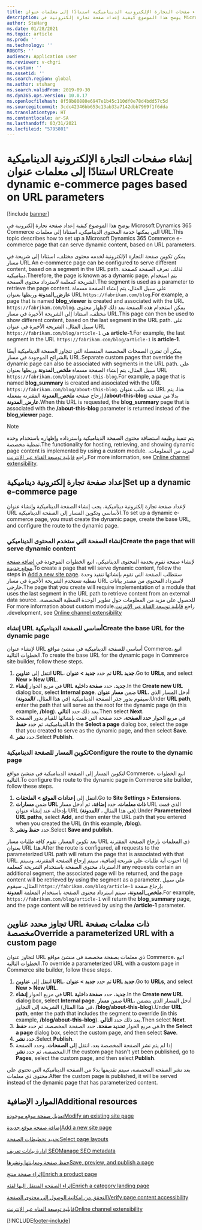 ```yaml
---
title: إنشاء صفحات التجارة الإلكترونية الديناميكية استنادًا إلى معلمات عنوان URL
description: يوضح هذا الموضوع كيفية إعداد صفحة تجارة إلكترونية في Microsoft Dynamics 365 Commerce التي يمكنها خدمة المحتوى الديناميكي، استنادا إلى معلمات URL.
author: StuHarg
ms.date: 01/28/2021
ms.topic: article
ms.prod: ''
ms.technology: ''
ROBOTS: ''
audience: Application user
ms.reviewer: v-chgri
ms.custom: ''
ms.assetid: ''
ms.search.region: global
ms.author: stuharg
ms.search.validFrom: 2019-09-30
ms.dyn365.ops.version: 10.0.17
ms.openlocfilehash: 8f59b80880e6947e1b45c110df0e78d4bdd57c5d
ms.sourcegitcommit: 3cdc42346bb653c13ab33a7142dbb7969f1f6dda
ms.translationtype: HT
ms.contentlocale: ar-SA
ms.lasthandoff: 03/31/2021
ms.locfileid: "5795801"
---
```

# <a name="create-dynamic-e-commerce-pages-based-on-url-parameters"></a><span data-ttu-id="68dad-103">إنشاء صفحات التجارة الإلكترونية الديناميكية استنادًا إلى معلمات عنوان URL</span><span class="sxs-lookup"><span data-stu-id="68dad-103">Create dynamic e-commerce pages based on URL parameters</span></span>

[!include [banner](includes/banner.md)]

<span data-ttu-id="68dad-104">يوضح هذا الموضوع كيفية إعداد صفحة تجارة إلكترونية في Microsoft Dynamics 365 Commerce التي يمكنها خدمة المحتوى الديناميكي، استنادا إلى معلمات URL.</span><span class="sxs-lookup"><span data-stu-id="68dad-104">This topic describes how to set up a Microsoft Dynamics 365 Commerce e-commerce page that can serve dynamic content, based on URL parameters.</span></span>

<span data-ttu-id="68dad-105">يمكن تكوين صفحة التجارة الإلكترونية لخدمه محتوى مختلف، استنادا إلى شريحة في مسار URL.</span><span class="sxs-lookup"><span data-stu-id="68dad-105">An e-commerce page can be configured to serve different content, based on a segment in the URL path.</span></span> <span data-ttu-id="68dad-106">لذلك، تعرف الصفحة كصفحة ديناميكية.</span><span class="sxs-lookup"><span data-stu-id="68dad-106">Therefore, the page is known as a dynamic page.</span></span> <span data-ttu-id="68dad-107">يتم استخدام الشريحة كمعلمة لاسترداد محتوى الصفحة.</span><span class="sxs-lookup"><span data-stu-id="68dad-107">The segment is used as a parameter to retrieve the page content.</span></span> <span data-ttu-id="68dad-108">على سبيل المثال، يتم إنشاء الصفحة مسماة **عارض\_المدونة** وربطها بعنوان URL `https://fabrikam.com/blog`.</span><span class="sxs-lookup"><span data-stu-id="68dad-108">For example, a page that is named **blog\_viewer** is created and associated with the URL `https://fabrikam.com/blog`.</span></span> <span data-ttu-id="68dad-109">يمكن استخدام هذه الصفحة بعد ذلك لإظهار محتوى مختلف، استنادا إلى الشريحة الأخيرة في مسار URL.</span><span class="sxs-lookup"><span data-stu-id="68dad-109">This page can then be used to show different content, based on the last segment in the URL path.</span></span> <span data-ttu-id="68dad-110">على سبيل المثال، الشريحة الأخيرة في عنوان URL `https://fabrikam.com/blog/article-1` هي **article-1**.</span><span class="sxs-lookup"><span data-stu-id="68dad-110">For example, the last segment in the URL `https://fabrikam.com/blog/article-1` is **article-1**.</span></span>

<span data-ttu-id="68dad-111">يمكن أن تقترن الصفحات المخصصة المنفصلة التي تتجاوز الصفحة الديناميكية أيضًا بالشرائح الموجودة في مسار URL.</span><span class="sxs-lookup"><span data-stu-id="68dad-111">Separate custom pages that override the dynamic page can also be associated with segments in the URL path.</span></span> <span data-ttu-id="68dad-112">على سبيل المثال، يتم إنشاء الصفحة مسماة **ملخص\_المدونة** وربطها بعنوان URL `https://fabrikam.com/blog/about-this-blog`.</span><span class="sxs-lookup"><span data-stu-id="68dad-112">For example, a page that is named **blog\_summary** is created and associated with the URL `https://fabrikam.com/blog/about-this-blog`.</span></span> <span data-ttu-id="68dad-113">عند طلب عنوان URL هذا، يتم إرجاح صفحة **ملخص\_المدونة** المقترنة بمعملة **/about-this-blog** بدلا من صفحة **عارض\_المدونة**.</span><span class="sxs-lookup"><span data-stu-id="68dad-113">When this URL is requested, the **blog\_summary** page that is associated with the **/about-this-blog** parameter is returned instead of the **blog\_viewer** page.</span></span>

> [!NOTE]
> <span data-ttu-id="68dad-114">يتم تنفيذ وظيفة استضافة محتوى الصفحة الديناميكية واسترداده وإظهاره باستخدام وحدة نمطية مخصصة.</span><span class="sxs-lookup"><span data-stu-id="68dad-114">The functionality for hosting, retrieving, and showing dynamic page content is implemented by using a custom module.</span></span> <span data-ttu-id="68dad-115">لمزيد من المعلومات، راجع [قابلية توسعة القناة عبر الإنترنت](e-commerce-extensibility/overview.md).</span><span class="sxs-lookup"><span data-stu-id="68dad-115">For more information, see [Online channel extensibility](e-commerce-extensibility/overview.md).</span></span>

## <a name="set-up-a-dynamic-e-commerce-page"></a><span data-ttu-id="68dad-116">إعداد صفحة تجارة إلكترونية ديناميكية</span><span class="sxs-lookup"><span data-stu-id="68dad-116">Set up a dynamic e-commerce page</span></span>

<span data-ttu-id="68dad-117">لإعداد صفحة تجارة إلكترونية ديناميكية، يجب إنشاء الصفحة الديناميكية وإنشاء عنوان URL الأساسي وتكوين المسار إلى الصفحة الديناميكية.</span><span class="sxs-lookup"><span data-stu-id="68dad-117">To set up a dynamic e-commerce page, you must create the dynamic page, create the base URL, and configure the route to the dynamic page.</span></span>

### <a name="create-the-page-that-will-serve-dynamic-content"></a><span data-ttu-id="68dad-118">إنشاء الصفحة التي ستخدم المحتوى الديناميكي</span><span class="sxs-lookup"><span data-stu-id="68dad-118">Create the page that will serve dynamic content</span></span>

<span data-ttu-id="68dad-119">لإنشاء صفحة تقوم بخدمة المحتوى الديناميكي، اتبع الخطوات الموجودة في [إضافة صفحة موقع جديدة](add-new-page.md).</span><span class="sxs-lookup"><span data-stu-id="68dad-119">To create a page that will serve dynamic content, follow the steps in [Add a new site page](add-new-page.md).</span></span> <span data-ttu-id="68dad-120">ستتطلب الصفحة التي تقوم بإنشائها تنفيذ وحدة نمطية تستخدم الشريحة الأخيرة في مسار URL لاسترداد المحتوى من مصدر بيانات خارجي.</span><span class="sxs-lookup"><span data-stu-id="68dad-120">The page that you create will require implementation of a module that uses the last segment in the URL path to retrieve content from an external data source.</span></span> <span data-ttu-id="68dad-121">للحصول على مزيد من المعلومات حول تطوير الوحدة النمطية المخصصة، راجع [‏‫قابلية توسعة القناة عبر الإنترنت](e-commerce-extensibility/overview.md).</span><span class="sxs-lookup"><span data-stu-id="68dad-121">For more information about custom module development, see [Online channel extensibility](e-commerce-extensibility/overview.md).</span></span>

### <a name="create-the-base-url-for-the-dynamic-page"></a><span data-ttu-id="68dad-122">إنشاء URL أساسي للصفحة الديناميكية</span><span class="sxs-lookup"><span data-stu-id="68dad-122">Create the base URL for the dynamic page</span></span>

<span data-ttu-id="68dad-123">لإنشاء عنوان URL أساسي للصفحة الديناميكية في منشئ مواقع Commerce، اتبع الخطوات التالية.</span><span class="sxs-lookup"><span data-stu-id="68dad-123">To create the base URL for the dynamic page in Commerce site builder, follow these steps.</span></span>

1. <span data-ttu-id="68dad-124">انتقل إلى **عناوين URL**، ثم حدد **جديد \> عنوان URL جديد**.</span><span class="sxs-lookup"><span data-stu-id="68dad-124">Go to **URLs**, and select **New \> New URL**.</span></span>
1. <span data-ttu-id="68dad-125">في مربع الحوار **إنشاء URL جديد**، حدد **صفحة داخلية**.</span><span class="sxs-lookup"><span data-stu-id="68dad-125">In the **Create new URL** dialog box, select **Internal page**.</span></span> <span data-ttu-id="68dad-126">ضمن **مسار عنوان URL**، أدخل المسار الذي سيقوم بدور جذر الصفحة الديناميكية (في هذا المثال، **/المدونة**).</span><span class="sxs-lookup"><span data-stu-id="68dad-126">Under **URL path**, enter the path that will serve as the root for the dynamic page (in this example, **/blog**).</span></span> <span data-ttu-id="68dad-127">بعد ذلك حدد **التالي**.</span><span class="sxs-lookup"><span data-stu-id="68dad-127">Then select **Next**.</span></span>
1. <span data-ttu-id="68dad-128">في مربع الحوار **حدد الصفحة**، حدد صفحة التي قمت بإنشائها للقيام بدور الصفحة الديناميكية، ثم حدد **حفظ**.</span><span class="sxs-lookup"><span data-stu-id="68dad-128">In the **Select a page** dialog box, select the page that you created to serve as the dynamic page, and then select **Save**.</span></span>
1. <span data-ttu-id="68dad-129">حدد **نشر**.</span><span class="sxs-lookup"><span data-stu-id="68dad-129">Select **Publish**.</span></span>

### <a name="configure-the-route-to-the-dynamic-page"></a><span data-ttu-id="68dad-130">تكوين المسار للصفحة الديناميكية</span><span class="sxs-lookup"><span data-stu-id="68dad-130">Configure the route to the dynamic page</span></span>

<span data-ttu-id="68dad-131">لتكوين المسار إلى الصفحة الديناميكية في منشئ مواقع Commerce، اتبع الخطوات التالية.</span><span class="sxs-lookup"><span data-stu-id="68dad-131">To configure the route to the dynamic page in Commerce site builder, follow these steps.</span></span>

1. <span data-ttu-id="68dad-132">انتقل إلى **إعدادات الموقع \> الملحقات**.</span><span class="sxs-lookup"><span data-stu-id="68dad-132">Go to **Site Settings \> Extensions**.</span></span>
1. <span data-ttu-id="68dad-133">ضمن **مسارات URL ذات معلمات**، حدد **إضافة**، ثم أدخل مسار URL الذي قمت بإدخاله عند إنشاء عنوان URL (في هذا المثال ، **/المدونة**).</span><span class="sxs-lookup"><span data-stu-id="68dad-133">Under **Parameterized URL paths**, select **Add**, and then enter the URL path that you entered when you created the URL (in this example, **/blog**).</span></span>
1. <span data-ttu-id="68dad-134">حدد **حفظ ونشر**.</span><span class="sxs-lookup"><span data-stu-id="68dad-134">Select **Save and publish**.</span></span>

<span data-ttu-id="68dad-135">بعد تكوين المسار، تقوم كافة طلبات مسار URL ذي المعلمات بإرجاع الصفحة المقترنة بعنوان URL هذا.</span><span class="sxs-lookup"><span data-stu-id="68dad-135">After the route is configured, all requests to the parameterized URL path will return the page that is associated with that URL.</span></span> <span data-ttu-id="68dad-136">إذا احتوت أية طلبات على شريحة إضافية، سيتم إرجاع الصفحة المقترنة، وسيتم استرداد محتوى الصفحة باستخدام الشريحة كمعلمة.</span><span class="sxs-lookup"><span data-stu-id="68dad-136">If any requests contain an additional segment, the associated page will be returned, and the page content will be retrieved by using the segment as a parameter.</span></span> <span data-ttu-id="68dad-137">علي سبيل المثال، سيقوم `https://fabrikam.com/blog/article-1` بإرجاع صفحة **ملخص\_المدونة**، سيتم استرداد محتوى الصفحة باستخدام المعلمة **المدونة**.</span><span class="sxs-lookup"><span data-stu-id="68dad-137">For example, `https://fabrikam.com/blog/article-1` will return the **blog\_summary** page, and the page content will be retrieved by using the **/article-1** parameter.</span></span>

## <a name="override-a-parameterized-url-with-a-custom-page"></a><span data-ttu-id="68dad-138">تجاوز محدد عناوين URL ذات معلمات بصفحة مخصصة</span><span class="sxs-lookup"><span data-stu-id="68dad-138">Override a parameterized URL with a custom page</span></span>

<span data-ttu-id="68dad-139">لتجاوز عنوان URL ذي معلمات بصفحة مخصصة في منشئ مواقع Commerce، اتبع الخطوات التالية.</span><span class="sxs-lookup"><span data-stu-id="68dad-139">To override a parameterized URL with a custom page in Commerce site builder, follow these steps.</span></span>

1. <span data-ttu-id="68dad-140">انتقل إلى **عناوين URL**، ثم حدد **جديد \> عنوان URL جديد**.</span><span class="sxs-lookup"><span data-stu-id="68dad-140">Go to **URLs**, and select **New \> New URL**.</span></span>
1. <span data-ttu-id="68dad-141">في مربع الحوار **إنشاء URL جديد**، حدد **صفحة داخلية**.</span><span class="sxs-lookup"><span data-stu-id="68dad-141">In the **Create new URL** dialog box, select **Internal page**.</span></span> <span data-ttu-id="68dad-142">ضمن **مسار URL**، أدخل المسار الذي يتضمن الشريحة إلى التجاوز (في هذا المثال، **/blog/about-this-blog**).</span><span class="sxs-lookup"><span data-stu-id="68dad-142">Under **URL path**, enter the path that includes the segment to override (in this example, **/blog/about-this-blog**).</span></span> <span data-ttu-id="68dad-143">بعد ذلك حدد **التالي**.</span><span class="sxs-lookup"><span data-stu-id="68dad-143">Then select **Next**.</span></span>
1. <span data-ttu-id="68dad-144">في مربع الحوار **تحديد صفحة**، حدد الصفحة المخصصة، ثم حدد **حفظ**.</span><span class="sxs-lookup"><span data-stu-id="68dad-144">In the **Select a page** dialog box, select the custom page, and then select **Save**.</span></span>
1. <span data-ttu-id="68dad-145">حدد **نشر**.</span><span class="sxs-lookup"><span data-stu-id="68dad-145">Select **Publish**.</span></span>
1. <span data-ttu-id="68dad-146">إذا لم يتم نشر الصفحة المخصصة بعد، انتقل إلى **الصفحات**، وحدد الصفحة المخصصة، ثم حدد **نشر**.</span><span class="sxs-lookup"><span data-stu-id="68dad-146">If the custom page hasn't yet been published, go to **Pages**, select the custom page, and then select **Publish**.</span></span>

<span data-ttu-id="68dad-147">بعد نشر الصفحة المخصصة، سيتم تقديمها بدلا من الصفحة الديناميكية التي تحتوي على محتوى ذي معلمات.</span><span class="sxs-lookup"><span data-stu-id="68dad-147">After the custom page is published, it will be served instead of the dynamic page that has parameterized content.</span></span>

## <a name="additional-resources"></a><span data-ttu-id="68dad-148">الموارد الإضافية</span><span class="sxs-lookup"><span data-stu-id="68dad-148">Additional resources</span></span>

[<span data-ttu-id="68dad-149">تعديل صفحة موقع موجودة</span><span class="sxs-lookup"><span data-stu-id="68dad-149">Modify an existing site page</span></span>](modify-existing-page.md)

[<span data-ttu-id="68dad-150">إضافة صفحة موقع جديدة</span><span class="sxs-lookup"><span data-stu-id="68dad-150">Add a new site page</span></span>](add-new-page.md)

[<span data-ttu-id="68dad-151">تحديد تخطيطات الصفحة</span><span class="sxs-lookup"><span data-stu-id="68dad-151">Select page layouts</span></span>](select-page-layouts.md)

[<span data-ttu-id="68dad-152">إدارة بيانات تعريف SEO</span><span class="sxs-lookup"><span data-stu-id="68dad-152">Manage SEO metadata</span></span>](manage-seo-metadata.md)

[<span data-ttu-id="68dad-153">حفظ صفحة ومعاينتها ونشرها</span><span class="sxs-lookup"><span data-stu-id="68dad-153">Save, preview, and publish a page</span></span>](save-preview-publish-page.md)

[<span data-ttu-id="68dad-154">إثراء صفحة منتج</span><span class="sxs-lookup"><span data-stu-id="68dad-154">Enrich a product page</span></span>](enrich-product-page.md)

[<span data-ttu-id="68dad-155">إثراء الصفحة المنتقل إليها‬ لفئة</span><span class="sxs-lookup"><span data-stu-id="68dad-155">Enrich a category landing page</span></span>](enrich-category-page.md)

[<span data-ttu-id="68dad-156">التحقق من إمكانية الوصول إلى محتوى الصفحة</span><span class="sxs-lookup"><span data-stu-id="68dad-156">Verify page content accessibility</span></span>](verify-accessibility.md)

[<span data-ttu-id="68dad-157">قابلية توسعة القناة عبر الإنترنت</span><span class="sxs-lookup"><span data-stu-id="68dad-157">Online channel extensibility</span></span>](e-commerce-extensibility/overview.md)


[!INCLUDE[footer-include](../includes/footer-banner.md)]
